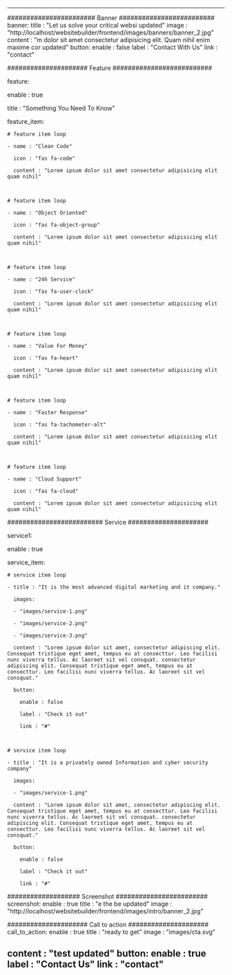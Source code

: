 ---

####################### Banner #########################
banner:
  title : "Let us solve your critical websi updated"
  image : "http://localhost/websitebuilder/frontend/images/banners/banner_2.jpg"
  content : "m dolor sit amet consectetur adipisicing elit. Quam nihil enim maxime cor updated"
button:
enable : false
label : "Contact With Us"
link : "contact"

##################### Feature ##########################

feature:

  enable : true

  title : "Something You Need To Know"

  feature_item:

    # feature item loop

    - name : "Clean Code"

      icon : "fas fa-code"

      content : "Lorem ipsum dolor sit amet consectetur adipisicing elit quam nihil"

      

    # feature item loop

    - name : "Object Oriented"

      icon : "fas fa-object-group"

      content : "Lorem ipsum dolor sit amet consectetur adipisicing elit quam nihil"

      

    # feature item loop

    - name : "24h Service"

      icon : "fas fa-user-clock"

      content : "Lorem ipsum dolor sit amet consectetur adipisicing elit quam nihil"

      

    # feature item loop

    - name : "Value For Money"

      icon : "fas fa-heart"

      content : "Lorem ipsum dolor sit amet consectetur adipisicing elit quam nihil"

      

    # feature item loop

    - name : "Faster Response"

      icon : "fas fa-tachometer-alt"

      content : "Lorem ipsum dolor sit amet consectetur adipisicing elit quam nihil"

      

    # feature item loop

    - name : "Cloud Support"

      icon : "fas fa-cloud"

      content : "Lorem ipsum dolor sit amet consectetur adipisicing elit quam nihil"

      





######################### Service #####################

service1:

  enable : true

  service_item:

    # service item loop

    - title : "It is the most advanced digital marketing and it company."

      images:

      - "images/service-1.png"

      - "images/service-2.png"

      - "images/service-3.png"

      content : "Lorem ipsum dolor sit amet, consectetur adipiscing elit. Consequat tristique eget amet, tempus eu at consecttur. Leo facilisi nunc viverra tellus. Ac laoreet sit vel consquat. consectetur adipiscing elit. Consequat tristique eget amet, tempus eu at consecttur. Leo facilisi nunc viverra tellus. Ac laoreet sit vel consquat."

      button:

        enable : false

        label : "Check it out"

        link : "#"

        

    # service item loop

    - title : "It is a privately owned Information and cyber security company"

      images:

      - "images/service-1.png"

      content : "Lorem ipsum dolor sit amet, consectetur adipiscing elit. Consequat tristique eget amet, tempus eu at consecttur. Leo facilisi nunc viverra tellus. Ac laoreet sit vel consquat. consectetur adipiscing elit. Consequat tristique eget amet, tempus eu at consecttur. Leo facilisi nunc viverra tellus. Ac laoreet sit vel consquat."

      button:

        enable : false

        label : "Check it out"

        link : "#"

         

        

################### Screenshot ########################
screenshot:
  enable : true
  title : "e the be updated"
  image : "http://localhost/websitebuilder/frontend/images/intro/banner_2.jpg"



##################### Call to action #####################
call_to_action:
  enable : true
  title : "ready to get"
  image :  "images/cta.svg"

  content : "test updated"
button:
  enable : true
label : "Contact Us"
link : "contact"
---